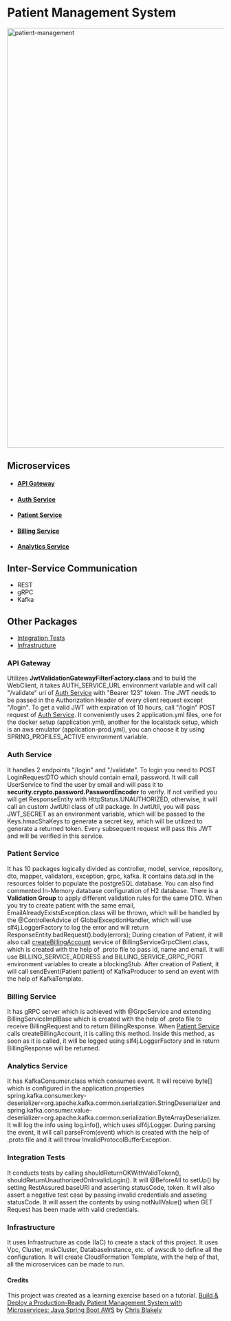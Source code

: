 # Patient Management System
<img width="1734" height="973" alt="patient-management" src="https://github.com/user-attachments/assets/1e3c103d-372a-4408-9940-586d2efa25bf" />

## Microservices
- #### [API Gateway](#api-gateway-1)
- #### [Auth Service](#auth-service-1)
- #### [Patient Service](#patient-service-1)
- #### [Billing Service](#billing-service-1)
- #### [Analytics Service](#analytics-service-1)

## Inter-Service Communication
- REST
- gRPC
- Kafka

## Other Packages
- [Integration Tests](#integration-tests)
- [Infrastructure](#infrastructure)

### API Gateway
Utilizes **JwtValidationGatewayFilterFactory.class** and to build the WebClient,
it takes AUTH_SERVICE_URL environment variable and will call "/validate" uri of [Auth Service](#auth-service) with "Bearer 123" token.
The JWT needs to be passed in the Authorization Header of every client request except "/login".
To get a valid JWT with expiration of 10 hours, call "/login" POST request of [Auth Service](auth-service).
It conveniently uses 2 application.yml files, one for the docker setup (application.yml),
another for the localstack setup, which is an aws emulator (application-prod.yml), you can choose it by using SPRING_PROFILES_ACTIVE environment variable.

### Auth Service
It handles 2 endpoints "/login" and "/validate". To login you need to POST LoginRequestDTO which should contain email, password.
It will call UserService to find the user by email and will pass it to **security.crypto.password.PasswordEncoder** to verify.
If not verified you will get ResponseEntity with HttpStatus.UNAUTHORIZED, otherwise, it will call an custom JwtUtil class of util package.
In JwtUtil, you will pass JWT_SECRET as an environment variable, which will be passed to the Keys.hmacShaKeys to generate a secret key,
which will be utilized to generate a returned token. Every subsequent request will pass this JWT and will be verified in this service.

### Patient Service
It has 10 packages logically divided as controller, model, service, repository, dto, mapper, validators, exception, grpc, kafka.
It contains data.sql in the resources folder to populate the postgreSQL database. You can also find commented In-Memory database configuration of H2 database.
There is a **Validation Group** to apply different validation rules for the same DTO. When you try to create patient with the same email,
EmailAlreadyExistsException.class will be thrown, which will be handled by the @ControllerAdvice of GlobalExceptionHandler, which will use slf4j.LoggerFactory to
log the error and will return ResponseEntity.badRequest().body(errors); During creation of Patient, it will also call [createBillingAccount](#billing-service) service of
BillingServiceGrpcClient.class, which is created with the help of .proto file to pass id, name and email. It will use BILLING_SERVICE_ADDRESS and
BILLING_SERVICE_GRPC_PORT environment variables to create a blockingStub. After creation of Patient, it will call sendEvent(Patient patient) of KafkaProducer
to send an event with the help of KafkaTemplate.

### Billing Service
It has gRPC server which is achieved with @GrpcService and extending BillingServiceImplBase which is created with the help of .proto file to receive BillingRequest and
to return BillingResponse. When [Patient Service](#patient-service) calls createBillingAccount, it is calling this method. Inside this method, as soon as it is called,
it will be logged using slf4j.LoggerFactory and in return BillingResponse will be returned.

### Analytics Service
It has KafkaConsumer.class which consumes event. It will receive byte[] which is configured in the application.properties
spring.kafka.consumer.key-deserializer=org.apache.kafka.common.serialization.StringDeserializer and
spring.kafka.consumer.value-deserializer=org.apache.kafka.common.serialization.ByteArrayDeserializer. It will log the info using log.info(), which uses slf4j.Logger.
During parsing the event, it will call parseFrom(event) which is created with the help of .proto file and it will throw InvalidProtocolBufferException.

### Integration Tests
It conducts tests by calling shouldReturnOKWithValidToken(), shouldReturnUnauthorizedOnInvalidLogin(). It will @BeforeAll to setUp() by setting RestAssured.baseURI and
asserting statusCode, token. It will also assert a negative test case by passing invalid credentials and asseting statusCode. It will assert the contents by using 
notNullValue() when GET Request has been made with valid credentials.

### Infrastructure
It uses Infrastructure as code (IaC) to create a stack of this project. It uses Vpc, Cluster, mskCluster, DatabaseInstance, etc. of awscdk to define all the configuration.
It will create CloudFormation Template, with the help of that, all the microservices can be made to run.

#### Credits
This project was created as a learning exercise based on a tutorial.
[Build & Deploy a Production-Ready Patient Management System with Microservices: Java Spring Boot AWS](https://youtu.be/tseqdcFfTUY?si=gF1sZ9WMmVYElbmi) by
[Chris Blakely](https://youtube.com/@chrisblakely?si=kYdgnnFwZPzgfLMl)
